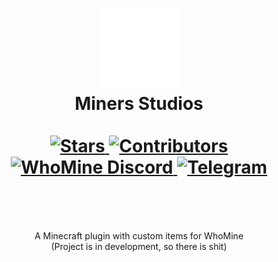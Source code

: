 <!--suppress HtmlDeprecatedAttribute -->
<div align="center">
  <h1>
    <a href="https://minersstudios.com">
      <img alt="MinersStudios" src="https://raw.githubusercontent.com/MinersStudios/.github/main/assets/logos/logo_white.svg" width="128">
    </a>
    <br>
    Miners Studios
    <br><br>
    <div>
      <a href="https://github.com/MinersStudios/WhoMine/stargazers">
        <img alt="Stars" src="https://img.shields.io/github/stars/MinersStudios/WhoMine?style=for-the-badge&color=FFF2CC&labelColor=302D41">
      </a>
      <a href="https://github.com/MinersStudios/WhoMine/contributors">
        <img alt="Contributors" src="https://img.shields.io/github/contributors/MinersStudios/WhoMine?style=for-the-badge&color=d5c3f0&labelColor=302D41">
      </a>
      <br>
      <a href="https://whomine.net/discord">
        <img alt="WhoMine Discord" src="https://img.shields.io/discord/928575868643733535?style=for-the-badge&label=WhoMine&logo=discord&color=C9CBFF&logoColor=d9e0ee&labelColor=302d41">
      </a>
      <a href="https://whomine.net/telegram">
        <img alt="Telegram" src="https://img.shields.io/badge/telegram-black?logo=Telegram&style=for-the-badge&color=C9CBFF&logoColor=d9e0ee&labelColor=302d41">
      </a>
    </div>
    <br>
  </h1>
  <br>

  <p>
    A Minecraft plugin with custom items for WhoMine<br>
    (Project is in development, so there is shit)
  </p>
</div>

